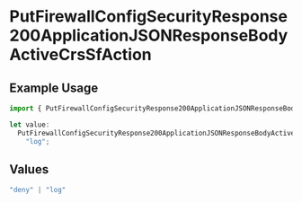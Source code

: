 # PutFirewallConfigSecurityResponse200ApplicationJSONResponseBodyActiveCrsSfAction

## Example Usage

```typescript
import { PutFirewallConfigSecurityResponse200ApplicationJSONResponseBodyActiveCrsSfAction } from "@vercel/sdk/models/operations/putfirewallconfig.js";

let value:
  PutFirewallConfigSecurityResponse200ApplicationJSONResponseBodyActiveCrsSfAction =
    "log";
```

## Values

```typescript
"deny" | "log"
```